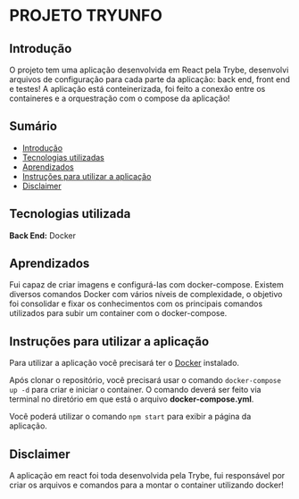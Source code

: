 # PROJETO TRYUNFO

## Introdução

O projeto tem uma aplicação desenvolvida em React pela Trybe, desenvolvi arquivos de configuração para cada parte da aplicação: back end, front end e testes! A aplicação está conteinerizada, foi feito a conexão entre os containeres e a orquestração com o compose da aplicação!

## Sumário

- [Introdução](#introdução)
- [Tecnologias utilizadas](#tecnologias-utilizada)
- [Aprendizados](#aprendizados)
- [Instruções para utilizar a aplicação](#instruções-para-utilizar-a-aplicação)
- [Disclaimer](#disclaimer)

## Tecnologias utilizada

**Back End:** Docker 

## Aprendizados

Fui capaz de criar imagens e configurá-las com docker-compose. Existem diversos comandos Docker com vários níveis de complexidade, o objetivo foi consolidar e fixar os conhecimentos com os principais comandos utilizados para subir um container com o docker-compose.

## Instruções para utilizar a aplicação

Para utilizar a aplicação você precisará ter o [Docker](https://docs.docker.com/engine/install/ubuntu/) instalado.

Após clonar o repositório, você precisará usar o comando `docker-compose up -d` para criar e iniciar o container. O comando deverá ser feito via terminal no diretório em que está o arquivo **docker-compose.yml**.

Você poderá utilizar o comando `npm start` para exibir a página da aplicação.

## Disclaimer

A aplicação em react foi toda desenvolvida pela Trybe, fui responsável por criar os arquivos e comandos para a montar o container utilizando docker!
